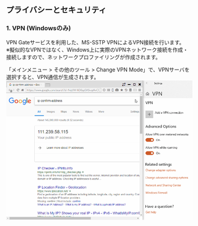 ## プライバシーとセキュリティ

### 1. VPN (Windowsのみ)
VPN Gateサービスを利用した、MS-SSTP VPNによるVPN接続を行います。  
※擬似的なVPNではなく、Windows上に実際のVPNネットワーク接続を作成・接続しますので、ネットワークプロファイリングが作成されます。  

「メインメニュー > その他のツール > Change VPN Mode」で、VPNサーバを選択すると、VPN通信が生成されます。
![privacy-vpn](img/privacy-vpn.gif)